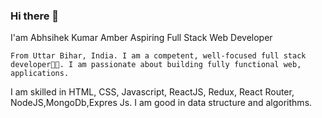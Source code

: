### Hi there 👋
 I'am Abhsihek Kumar Amber 
 Aspiring Full Stack Web Developer
	
	From Uttar Bihar, India. I am a competent, well-focused full stack developer👨‍💻. I am passionate about building fully functional web, applications.

I am skilled in HTML, CSS, Javascript, ReactJS, Redux, React Router, NodeJS,MongoDb,Expres Js. I am good in data structure and algorithms.
 
<!--
**abhiamber/abhiamber** is a ✨ _special_ ✨ repository because its `README.md` (this file) appears on your GitHub profile.

Here are some ideas to get you started:

- 🔭 I’m currently working on ...
- 🌱 I’m currently learning ...
- 👯 I’m looking to collaborate on ...
- 🤔 I’m looking for help with ...
- 💬 Ask me about ...
- 📫 How to reach me: ...
- 😄 Pronouns: ...
- ⚡ Fun fact: ...
-->
